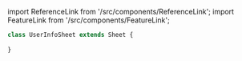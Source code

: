 import ReferenceLink from '/src/components/ReferenceLink';
import FeatureLink from '/src/components/FeatureLink';

<ReferenceLink href="/docs/attendance-management-system/reference/class/UserInfoSheet"/>
<FeatureLink href="/docs/attendance-management-system/feature/class/UserInfoSheet"/>


```ts title="/src/main.ts"
class UserInfoSheet extends Sheet {
    
}
```